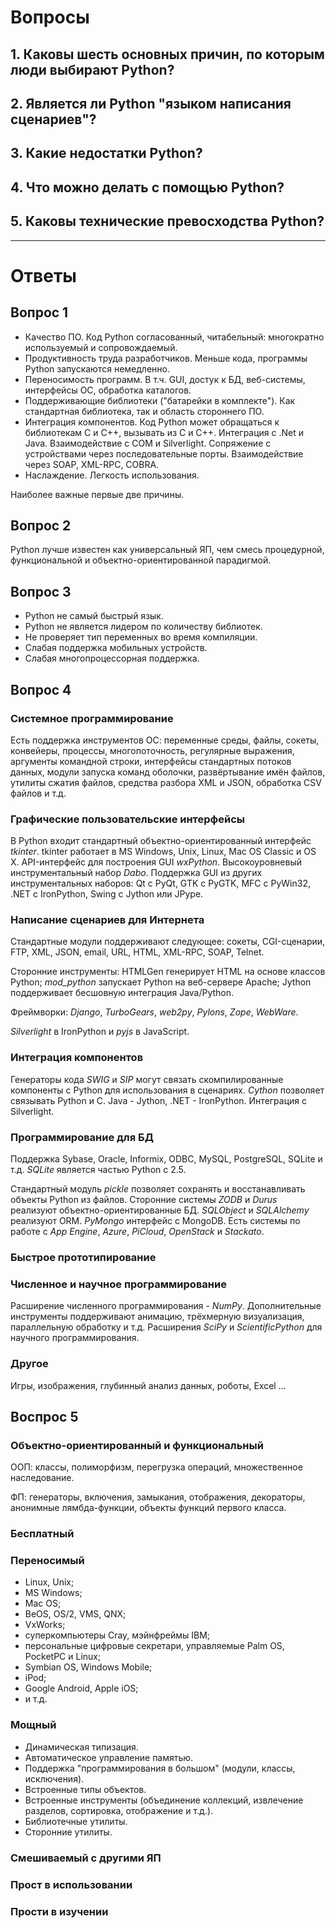 # Вопросы

## 1. Каковы шесть основных причин, по которым люди выбирают Python?
## 2. Является ли Python "языком написания сценариев"?
## 3. Какие недостатки Python?
## 4. Что можно делать с помощью Python?
## 5. Каковы технические превосходства Python?

---

# Ответы

## Вопрос 1

- Качество ПО. Код Python согласованный, читабельный: многократно используемый и сопровождаемый.
- Продуктивность труда разработчиков. Меньше кода, программы Python запускаются немедленно.
- Переносимость программ. В т.ч. GUI, достук к БД, веб-системы, интерфейсы ОС, обработка каталогов.
- Поддерживающие библиотеки ("батарейки в комплекте"). Как стандартная библиотека, так и область стороннего ПО.
- Интеграция компонентов. Код Python может обращаться к библиотекам C и C++, вызывать из C и C++. 
  Интеграция с .Net и Java. Взаимодействие с COM и Silverlight. Сопряжение с устройствами через последовательные порты.
  Взаимодействие через SOAP, XML-RPC, COBRA.
- Наслаждение. Легкость использования.

Наиболее важные первые две причины.

## Вопрос 2

Python лучше известен как универсальный ЯП, чем смесь процедурной, функциональной и объектно-ориентированной парадигмой.

## Вопрос 3

- Python не самый быстрый язык.
- Python не является лидером по количеству библиотек.
- Не проверяет тип переменных во время компиляции.
- Слабая поддержка мобильных устройств.
- Слабая многопроцессорная поддержка.

## Вопрос 4

### Системное программирование

Есть поддержка инструментов ОС: переменные среды, файлы, сокеты, конвейеры, процессы, многопоточность,
регулярные выражения, аргументы командной строки, интерфейсы стандартных потоков данных, модули запуска команд
оболочки, развёртывание имён файлов, утилиты сжатия файлов, средства разбора XML и JSON, обработка CSV файлов и т.д.

### Графические пользовательские интерфейсы

В Python входит стандартный объектно-ориентированный интерфейс *tkinter*. tkinter работает в MS Windows, Unix, Linux,
Mac OS Classic и OS X. API-интерфейс для построения GUI *wxPython*. Высокоуровневый инструментальный набор *Dabo*.
Поддержка GUI из других инструментальных наборов: Qt с PyQt, GTK с PyGTK, MFC с PyWin32, .NET с IronPython,
Swing с Jython или JPype.

### Написание сценариев для Интернета

Стандартные модули поддерживают следующее: сокеты, CGI-сценарии, FTP, XML, JSON, email, URL, HTML, XML-RPC, SOAP,
Telnet.

Сторонние инструменты: HTMLGen генерирует HTML на основе классов Python; *mod_python* запускает Python на веб-сервере
Apache; Jython поддерживает бесшовную интеграция Java/Python.

Фреймворки: *Django*, *TurboGears*, *web2py*, *Pylons*, *Zope*, *WebWare*.

*Silverlight* в IronPython и *pyjs* в JavaScript.

### Интеграция компонентов

Генераторы кода *SWIG* и *SIP* могут связать скомпилированные компоненты с Python для использования в сценариях.
*Cython* позволяет связывать Python и C. Java - Jython, .NET - IronPython. Интеграция с Silverlight.

### Программирование для БД

Поддержка Sybase, Oracle, Informix, ODBC, MySQL, PostgreSQL, SQLite и т.д. *SQLite* является частью Python с 2.5.

Стандартный модуль *pickle* позволяет сохранять и восстанавливать объекты Python из файлов. Сторонние системы
*ZODB* и *Durus* реализуют объектно-ориентированные БД. *SQLObject* и *SQLAlchemy* реализуют ORM. *PyMongo* интерфейс
с MongoDB. Есть системы по работе с *App Engine*, *Azure*, *PiCloud*, *OpenStack* и *Stackato*.

### Быстрое прототипирование

### Численное и научное программирование

Расширение численного программирования - *NumPy*. Дополнительные инструменты поддерживают анимацию, трёхмерную
визуализация, параллельную обработку и т.д. Расширения *SciPy* и *ScientificPython* для научного программирования.

### Другое

Игры, изображения, глубинный анализ данных, роботы, Excel ...

## Воспрос 5

### Объектно-ориентированный и функциональный

ООП: классы, полиморфизм, перегрузка операций, множественное наследование.

ФП: генераторы, включения, замыкания, отображения, декораторы, анонимные лямбда-функции, объекты функций первого класса.

### Бесплатный

### Переносимый

- Linux, Unix;
- MS Windows;
- Mac OS;
- BeOS, OS/2, VMS, QNX;
- VxWorks;
- суперкомпьютеры Cray, мэйнфреймы IBM;
- персональные цифровые секретари, управляемые Palm OS, PocketPC и Linux;
- Symbian OS, Windows Mobile;
- iPod;
- Google Android, Apple iOS;
- и т.д.

### Мощный

- Динамическая типизация.
- Автоматическое управление памятью.
- Поддержка "программирования в большом" (модули, классы, исключения).
- Встроенные типы объектов.
- Встроенные инструменты (объединение коллекций, извлечение разделов, сортировка, отображение и т.д.).
- Библиотечные утилиты.
- Сторонние утилиты.

### Смешиваемый с другими ЯП

### Прост в использовании

### Прости в изучении
